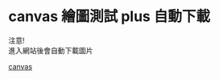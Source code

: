canvas 繪圖測試 plus 自動下載
===========================

注意!<br>
進入網站後會自動下載圖片<br>

[canvas ](http://imneverdied.github.io/canvas)
